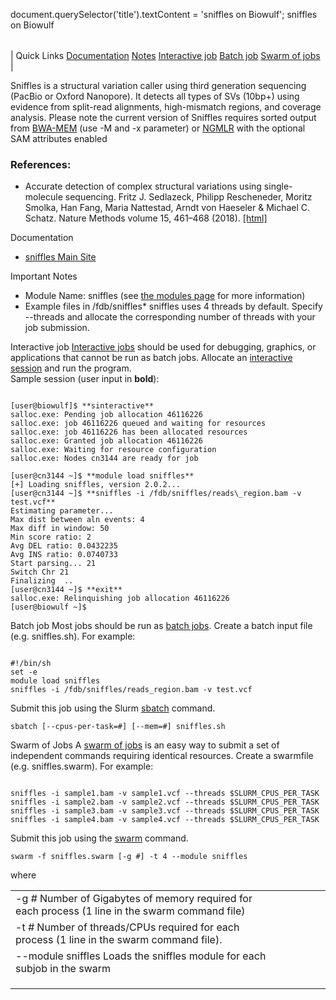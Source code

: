 

document.querySelector('title').textContent = 'sniffles on Biowulf';
sniffles on Biowulf


|  |
| --- |
| 
Quick Links
[Documentation](#doc)
[Notes](#notes)
[Interactive job](#int) 
[Batch job](#sbatch) 
[Swarm of jobs](#swarm) 
 |



Sniffles is a structural variation caller using third generation sequencing (PacBio or Oxford Nanopore). It detects all types of SVs (10bp+) using evidence from split-read alignments, high-mismatch regions, and coverage analysis. Please note the current version of Sniffles requires sorted output from [BWA-MEM](bwa.html) (use -M and -x parameter) or [NGMLR](ngmlr.html) with the optional SAM attributes enabled



### References:


* Accurate detection of complex structural variations using single-molecule sequencing.
Fritz J. Sedlazeck, Philipp Rescheneder, Moritz Smolka, Han Fang, Maria Nattestad, Arndt von Haeseler & Michael C. Schatz.
Nature Methods
volume 15, 461–468 (2018).
[[html]](https://www.nature.com/articles/s41592-018-0001-7)


Documentation
* [sniffles Main Site](https://github.com/fritzsedlazeck/Sniffles)


Important Notes
* Module Name: sniffles (see [the modules page](/apps/modules.html) for more information)
* Example files in /fdb/sniffles* sniffles uses 4 threads by default.
Specify --threads and allocate the corresponding number of threads with your job submission.



Interactive job
[Interactive jobs](/docs/userguide.html#int) should be used for debugging, graphics, or applications that cannot be run as batch jobs.
Allocate an [interactive session](/docs/userguide.html#int) and run the program.   
Sample session (user input in **bold**):



```

[user@biowulf]$ **sinteractive**
salloc.exe: Pending job allocation 46116226
salloc.exe: job 46116226 queued and waiting for resources
salloc.exe: job 46116226 has been allocated resources
salloc.exe: Granted job allocation 46116226
salloc.exe: Waiting for resource configuration
salloc.exe: Nodes cn3144 are ready for job

[user@cn3144 ~]$ **module load sniffles**
[+] Loading sniffles, version 2.0.2...
[user@cn3144 ~]$ **sniffles -i /fdb/sniffles/reads\_region.bam -v test.vcf**
Estimating parameter...
Max dist between aln events: 4
Max diff in window: 50
Min score ratio: 2
Avg DEL ratio: 0.0432235
Avg INS ratio: 0.0740733
Start parsing... 21
Switch Chr 21
Finalizing  ..
[user@cn3144 ~]$ **exit**
salloc.exe: Relinquishing job allocation 46116226
[user@biowulf ~]$

```


Batch job
Most jobs should be run as [batch jobs](/docs/userguide.html#submit).
Create a batch input file (e.g. sniffles.sh). For example:



```

#!/bin/sh
set -e
module load sniffles
sniffles -i /fdb/sniffles/reads_region.bam -v test.vcf

```

Submit this job using the Slurm [sbatch](/docs/userguide.html) command.



```
sbatch [--cpus-per-task=#] [--mem=#] sniffles.sh
```

Swarm of Jobs 
A [swarm of jobs](/apps/swarm.html) is an easy way to submit a set of independent commands requiring identical resources.
Create a swarmfile (e.g. sniffles.swarm). For example:



```

sniffles -i sample1.bam -v sample1.vcf --threads $SLURM_CPUS_PER_TASK
sniffles -i sample2.bam -v sample2.vcf --threads $SLURM_CPUS_PER_TASK
sniffles -i sample3.bam -v sample3.vcf --threads $SLURM_CPUS_PER_TASK
sniffles -i sample4.bam -v sample4.vcf --threads $SLURM_CPUS_PER_TASK

```

Submit this job using the [swarm](/apps/swarm.html) command.



```
swarm -f sniffles.swarm [-g #] -t 4 --module sniffles
```

where


|  |  |  |  |  |  |
| --- | --- | --- | --- | --- | --- |
| -g *#*  Number of Gigabytes of memory required for each process (1 line in the swarm command file)
 | -t *#* Number of threads/CPUs required for each process (1 line in the swarm command file).
 | --module sniffles Loads the sniffles module for each subjob in the swarm 
 | |
 | |
 | |









